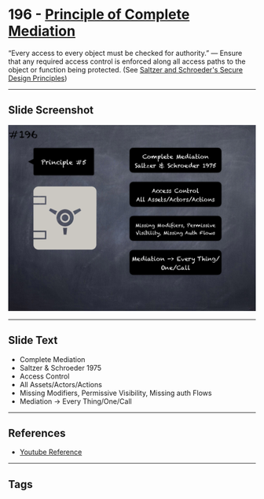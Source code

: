 # 196 - [Principle of Complete Mediation](Principle%20of%20Complete%20Mediation.md)
 “Every access to every object must be checked for authority.” — Ensure that any required access control is enforced along all access paths to the object or function being protected. (See [Saltzer and Schroeder's Secure Design Principles](https://en.wikipedia.org/wiki/Saltzer_and_Schroeder's_design_principles))
___
## Slide Screenshot
![0196.png](../../images/5.Pitfalls%20and%20Best%20Practices%20201/196.png)
___
## Slide Text
- Complete Mediation
- Saltzer & Schroeder 1975
- Access Control
- All Assets/Actors/Actions
- Missing Modifiers, Permissive Visibility, Missing auth Flows
- Mediation -> Every Thing/One/Call
___
## References
- [Youtube Reference](https://youtu.be/QSsfkmcdbPw?t=973)
___
## Tags